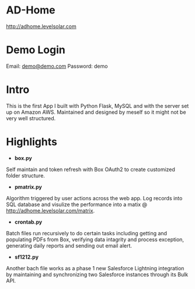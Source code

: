 # AD-Home
http://adhome.levelsolar.com

# Demo Login
Email: demo@demo.com
Password: demo

# Intro
This is the first App I built with Python Flask, MySQL and with the server set up on Amazon AWS. Maintained and designed by meself so it might not be very well structured. 


# Highlights
* **box.py**

Self maintain and token refresh with Box OAuth2 to create customized folder structure.

* **pmatrix.py**

Algorithm triggered by user actions across the web app. Log records into SQL database and visulize the performance into a matix @ http://adhome.levelsolar.com/matrix.

* **crontab.py**

Batch files run recursively to do certain tasks including getting and populating PDFs from Box, verifying data intagrity and process exception, generating daily reports and sending out email alert.

* **sf1212.py**

Another bach file works as a phase 1 new Salesforce Lightning integration by maintaining and synchronizing two Salesforce instances through its Bulk API. 